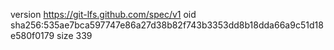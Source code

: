 version https://git-lfs.github.com/spec/v1
oid sha256:535ae7bca597747e86a27d38b82f743b3353dd8b18dda66a9c51d18e580f0179
size 339
